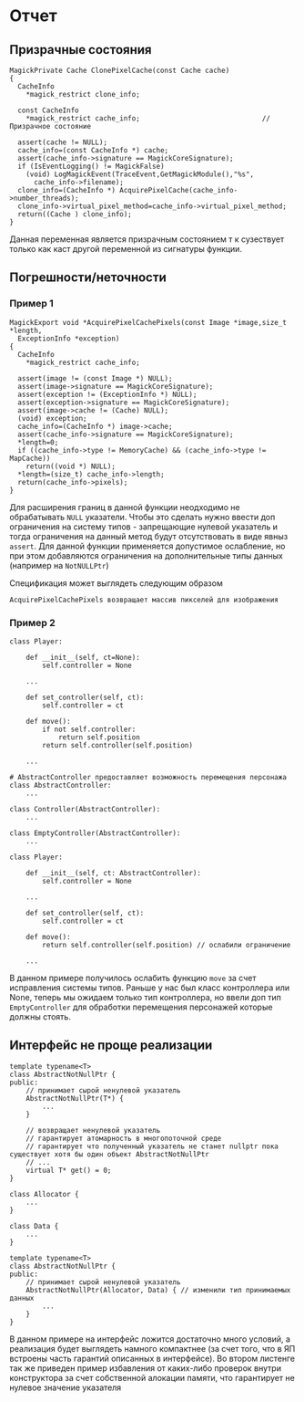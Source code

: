 # Отчет

## Призрачные состояния

```
MagickPrivate Cache ClonePixelCache(const Cache cache)
{
  CacheInfo
    *magick_restrict clone_info;

  const CacheInfo
    *magick_restrict cache_info;                              // Призрачное состояние

  assert(cache != NULL);
  cache_info=(const CacheInfo *) cache;
  assert(cache_info->signature == MagickCoreSignature);
  if (IsEventLogging() != MagickFalse)
    (void) LogMagickEvent(TraceEvent,GetMagickModule(),"%s",
      cache_info->filename);
  clone_info=(CacheInfo *) AcquirePixelCache(cache_info->number_threads);
  clone_info->virtual_pixel_method=cache_info->virtual_pixel_method;
  return((Cache ) clone_info);
}
```

Данная переменная является призрачным состоянием т к сузествует только как каст другой переменной из сигнатуры функции.

## Погрешности/неточности

### Пример 1

```
MagickExport void *AcquirePixelCachePixels(const Image *image,size_t *length,
  ExceptionInfo *exception)
{
  CacheInfo
    *magick_restrict cache_info;

  assert(image != (const Image *) NULL);
  assert(image->signature == MagickCoreSignature);
  assert(exception != (ExceptionInfo *) NULL);
  assert(exception->signature == MagickCoreSignature);
  assert(image->cache != (Cache) NULL);
  (void) exception;
  cache_info=(CacheInfo *) image->cache;
  assert(cache_info->signature == MagickCoreSignature);
  *length=0;
  if ((cache_info->type != MemoryCache) && (cache_info->type != MapCache))
    return((void *) NULL);
  *length=(size_t) cache_info->length;
  return(cache_info->pixels);
}
```

Для расширения границ в данной функции неодходимо не обрабатывать `NULL` указатели. Чтобы это сделать нужно ввести доп ограничения на систему типов - запрещающие нулевой указатель и тогда ограничения на данный метод будут отсутствовать в виде явныз `assert`. Для данной функции применяется допустимое ослабление, но при этом добавляются ограничения на дополнительные типы данных (например на `NotNULLPtr`)

Спецификация может выглядеть следующим образом

```
AcquirePixelCachePixels возвращает массив пикселей для изображения
```

### Пример 2

```
class Player:

    def __init__(self, ct=None):
        self.controller = None

    ...

    def set_controller(self, ct):
        self.controller = ct

    def move():
        if not self.controller:
            return self.position
        return self.controller(self.position)

    ...
```

```
# AbstractController предоставляет возможность перемещения персонажа
class AbstractController:
    ...

class Controller(AbstractController):
    ...

class EmptyController(AbstractController):
    ...

class Player:

    def __init__(self, ct: AbstractController):
        self.controller = None

    ...

    def set_controller(self, ct):
        self.controller = ct

    def move():
        return self.controller(self.position) // ослабили ограничение

    ...
```

В данном примере получилось ослабить функцию `move` за счет исправления системы типов. Раньше у нас был класс контроллера или None, теперь мы ожидаем только тип контроллера, но ввели доп тип `EmptyController` для обработки перемещения персонажей которые должны стоять.

## Интерфейс не проще реализации

```
template typename<T>
class AbstractNotNullPtr {
public:
    // принимает сырой ненулевой указатель
    AbstractNotNullPtr(T*) {
        ...
    }

    // возвращает ненулевой указатель
    // гарантирует атомарность в многопоточной среде
    // гарантирует что полученный указатель не станет nullptr пока существует хотя бы один объект AbstractNotNullPtr
    // ...
    virtual T* get() = 0;
}
```

```
class Allocator {
    ...
}

class Data {
    ...
}

template typename<T>
class AbstractNotNullPtr {
public:
    // принимает сырой ненулевой указатель
    AbstractNotNullPtr(Allocator, Data) { // изменили тип принимаемых данных
        ...
    }
}
```

В данном примере на интерфейс ложится достаточно много условий, а реализация будет выглядеть намного компактнее (за счет того, что в ЯП встроены часть гарантий описанных в интерфейсе). Во втором листенге так же приведен пример избавления от каких-либо проверок внутри конструктора за счет собственной алокации памяти, что гарантирует не нулевое значение указателя
